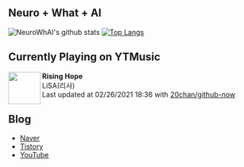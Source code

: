 ## Neuro + What + AI

![NeuroWhAI's github stats](https://github-readme-stats.vercel.app/api?username=neurowhai&count_private=true&show_icons=true)
[![Top Langs](https://github-readme-stats.vercel.app/api/top-langs/?username=neurowhai&layout=compact)](https://github.com/anuraghazra/github-readme-stats)

## Currently Playing on YTMusic

[<img align="left" height="65" src="https://lh3.googleusercontent.com/tTw8AxYjTq-JFIkLV8ZmRQ6IzPOyAPSnfjnskMLTpMQcBPiKuro3mXuwVz7-BFCgaMYhxdOyhkCZ8fo">](https://music.youtube.com/channel/UCt4rbOMLsVxeMsoaRdTfr5A)

**Rising Hope**  
LiSA(리사)  
Last updated at 02/26/2021 18:36 with [20chan/github-now](https://github.com/20chan/github-now)

## Blog

- [Naver](http://blog.naver.com/neurowhai)
- [Tistory](http://neurowhai.tistory.com/)
- [YouTube](https://www.youtube.com/channel/UCB_v1xU6laBHOeH6z4L-Mtw)
